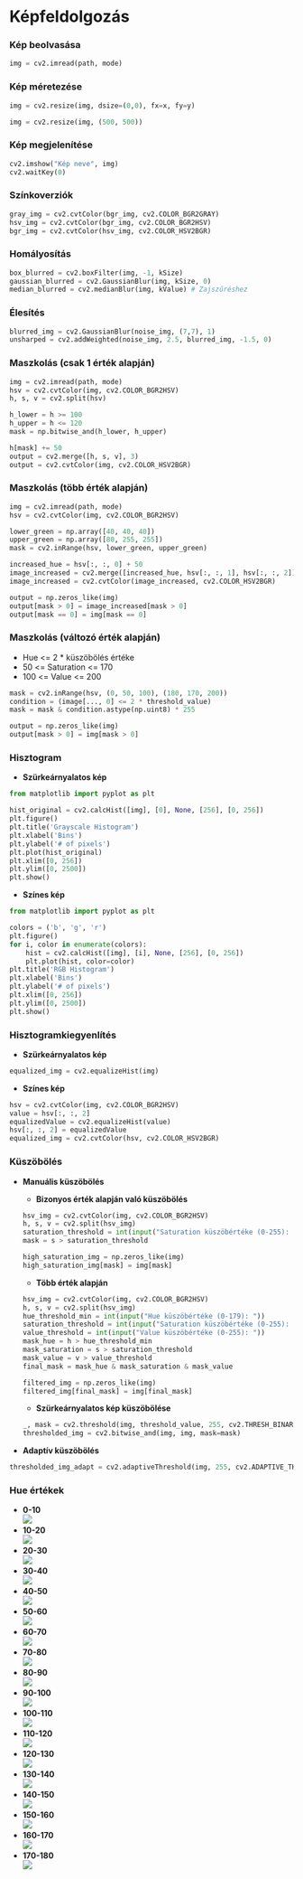 Képfeldolgozás
==============

### Kép beolvasása

```python
img = cv2.imread(path, mode)
```


### Kép méretezése


```python
img = cv2.resize(img, dsize=(0,0), fx=x, fy=y)

img = cv2.resize(img, (500, 500))
```

### Kép megjelenítése

```python
cv2.imshow("Kép neve", img)
cv2.waitKey(0)
```
### Színkoverziók

```python
gray_img = cv2.cvtColor(bgr_img, cv2.COLOR_BGR2GRAY)
hsv_img = cv2.cvtColor(bgr_img, cv2.COLOR_BGR2HSV)
bgr_img = cv2.cvtColor(hsv_img, cv2.COLOR_HSV2BGR)
```

### Homályosítás

```python
box_blurred = cv2.boxFilter(img, -1, kSize)
gaussian_blurred = cv2.GaussianBlur(img, kSize, 0)
median_blurred = cv2.medianBlur(img, kValue) # Zajszűréshez
```

### Élesítés

```python
blurred_img = cv2.GaussianBlur(noise_img, (7,7), 1)
unsharped = cv2.addWeighted(noise_img, 2.5, blurred_img, -1.5, 0)
```

### Maszkolás (csak 1 érték alapján)

```python
img = cv2.imread(path, mode)
hsv = cv2.cvtColor(img, cv2.COLOR_BGR2HSV)
h, s, v = cv2.split(hsv)

h_lower = h >= 100
h_upper = h <= 120
mask = np.bitwise_and(h_lower, h_upper)

h[mask] += 50
output = cv2.merge([h, s, v], 3)
output = cv2.cvtColor(img, cv2.COLOR_HSV2BGR)
```

### Maszkolás (több érték alapján)

```python
img = cv2.imread(path, mode)
hsv = cv2.cvtColor(img, cv2.COLOR_BGR2HSV)

lower_green = np.array([40, 40, 40])
upper_green = np.array([80, 255, 255])
mask = cv2.inRange(hsv, lower_green, upper_green)

increased_hue = hsv[:, :, 0] + 50
image_increased = cv2.merge([increased_hue, hsv[:, :, 1], hsv[:, :, 2]])
image_increased = cv2.cvtColor(image_increased, cv2.COLOR_HSV2BGR)

output = np.zeros_like(img)
output[mask > 0] = image_increased[mask > 0]
output[mask == 0] = img[mask == 0]
```

### Maszkolás (változó érték alapján)
* Hue <= 2 * küszöbölés értéke
* 50 <= Saturation <= 170
* 100 <= Value <= 200

```python
mask = cv2.inRange(hsv, (0, 50, 100), (180, 170, 200))
condition = (image[..., 0] <= 2 * threshold_value)
mask = mask & condition.astype(np.uint8) * 255

output = np.zeros_like(img)
output[mask > 0] = img[mask > 0]
```

### Hisztogram

* **Szürkeárnyalatos kép**

```python
from matplotlib import pyplot as plt

hist_original = cv2.calcHist([img], [0], None, [256], [0, 256])
plt.figure()
plt.title('Grayscale Histogram')
plt.xlabel('Bins')
plt.ylabel('# of pixels')
plt.plot(hist_original)
plt.xlim([0, 256])
plt.ylim([0, 2500])
plt.show()
```

* **Színes kép**

```python
from matplotlib import pyplot as plt

colors = ('b', 'g', 'r')
plt.figure()
for i, color in enumerate(colors):
    hist = cv2.calcHist([img], [i], None, [256], [0, 256])
    plt.plot(hist, color=color)
plt.title('RGB Histogram')
plt.xlabel('Bins')
plt.ylabel('# of pixels')
plt.xlim([0, 256])
plt.ylim([0, 2500])
plt.show()
```

### Hisztogramkiegyenlítés

* **Szürkeárnyalatos kép**

```python
equalized_img = cv2.equalizeHist(img)
```

* **Színes kép**

```python
hsv = cv2.cvtColor(img, cv2.COLOR_BGR2HSV)
value = hsv[:, :, 2]
equalizedValue = cv2.equalizeHist(value)
hsv[:, :, 2] = equalizedValue
equalized_img = cv2.cvtColor(hsv, cv2.COLOR_HSV2BGR)
```

### Küszöbölés
* **Manuális küszöbölés**
    * **Bizonyos érték alapján való küszöbölés**

    ```python
    hsv_img = cv2.cvtColor(img, cv2.COLOR_BGR2HSV)
    h, s, v = cv2.split(hsv_img)
    saturation_threshold = int(input("Saturation küszöbértéke (0-255): "))
    mask = s > saturation_threshold

    high_saturation_img = np.zeros_like(img)
    high_saturation_img[mask] = img[mask]
    ```

    * **Több érték alapján**

    ```python
    hsv_img = cv2.cvtColor(img, cv2.COLOR_BGR2HSV)
    h, s, v = cv2.split(hsv_img)
    hue_threshold_min = int(input("Hue küszöbértéke (0-179): "))
    saturation_threshold = int(input("Saturation küszöbértéke (0-255): "))
    value_threshold = int(input("Value küszöbértéke (0-255): "))
    mask_hue = h > hue_threshold_min
    mask_saturation = s > saturation_threshold
    mask_value = v > value_threshold
    final_mask = mask_hue & mask_saturation & mask_value

    filtered_img = np.zeros_like(img)
    filtered_img[final_mask] = img[final_mask]
    ```

    * **Szürkeárnyalatos kép küszöbölése**

    ```python
    _, mask = cv2.threshold(img, threshold_value, 255, cv2.THRESH_BINARY)
    thresholded_img = cv2.bitwise_and(img, img, mask=mask)
    ```

* **Adaptív küszöbölés**
```python
thresholded_img_adapt = cv2.adaptiveThreshold(img, 255, cv2.ADAPTIVE_THRESH_MEAN_C, cv2.THRESH_BINARY, blockSize, 2)
```


### Hue értékek
* **0-10**  
![](/hues/0-10.jpg)
* **10-20**  
![](/hues/10-20.jpg)
* **20-30**  
![](/hues/20-30.jpg)
* **30-40**  
![](/hues/30-40.jpg)
* **40-50**  
![](/hues/40-50.jpg)
* **50-60**  
![](/hues/50-60.jpg)
* **60-70**  
![](/hues/60-70.jpg)
* **70-80**  
![](/hues/70-80.jpg)
* **80-90**  
![](/hues/80-90.jpg)
* **90-100**  
![](/hues/90-100.jpg)
* **100-110**  
![](/hues/100-110.jpg)
* **110-120**  
![](/hues/110-120.jpg)
* **120-130**  
![](/hues/120-130.jpg)
* **130-140**  
![](/hues/130-140.jpg)
* **140-150**  
![](/hues/140-150.jpg)
* **150-160**  
![](/hues/150-160.jpg)
* **160-170**  
![](/hues/160-170.jpg)
* **170-180**  
![](/hues/170-180.jpg)
